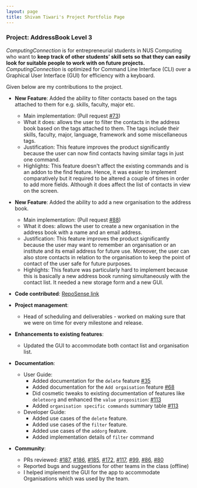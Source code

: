 ```yaml
---
layout: page
title: Shivam Tiwari's Project Portfolio Page
---
```


### Project: AddressBook Level 3

*ComputingConnection* is for entrepreneurial students in NUS Computing who want to **keep track of other students’ skill sets so that they can easily look for suitable people to work with on future projects.** *ComputingConnection* is optimized for Command Line Interface (CLI) over a Graphical User Interface (GUI) for efficiency with a keyboard.

Given below are my contributions to the project.

* **New Feature**: Added the ability to filter contacts based on the tags attached to them for e.g. skills, faculty, major etc.
    * Main implementation: (Pull request [\#73](https://github.com/AY2122S1-CS2103T-W10-3/tp/pull/73))
    * What it does: allows the user to filter the contacts in the address book based on the tags attached to them. The tags include their skills, faculty, major, language, framework and some miscellaneous tags. 
    * Justification: This feature improves the product significantly because the user can now find contacts having similar tags in just one command.
    * Highlights: This feature doesn't affect the existing commands and is an addon to the find feature. Hence, it was easier to implement comparatively but it required to be altered a couple of times in order to add more fields. Although it does affect the list of contacts in view on the screen.

* **New Feature**: Added the ability to add a new organisation to the address book.
    * Main implementation: (Pull request [\#88](https://github.com/AY2122S1-CS2103T-W10-3/tp/pull/88))
    * What it does: allows the user to create a new organisation in the address book with a name and an email address.
    * Justification: This feature improves the product significantly because the user may want to remember an organisation or an institute and its email address for future use. Moreover, the user can also store contacts in relation to the organisation to keep the point of contact of the user safe for future purposes.
    * Highlights: This feature was particularly hard to implement because this is basically a new address book running simultaneously with the contact list. It needed a new storage form and a new GUI.

* **Code contributed**: [RepoSense link](https://nus-cs2103-ay2122s1.github.io/tp-dashboard/?search=AY2122S1-CS2103T-W10-3&sort=groupTitle&sortWithin=title&timeframe=commit&mergegroup=&groupSelect=groupByRepos&breakdown=true&checkedFileTypes=docs~functional-code~test-code~other&since=2021-09-17&tabOpen=true&tabType=authorship&tabAuthor=Shivlock221b&tabRepo=AY2122S1-CS2103T-W10-3%2Ftp%5Bmaster%5D&authorshipIsMergeGroup=false&authorshipFileTypes=docs~functional-code~test-code&authorshipIsBinaryFileTypeChecked=false)

* **Project management**:
    * Head of scheduling and deliverables - worked on making sure that we were on time for every milestone and release.

* **Enhancements to existing features**:
    * Updated the GUI to accommodate both contact list and organisation list.

* **Documentation**:
    * User Guide:
        * Added documentation for the `delete` feature [\#35](https://github.com/AY2122S1-CS2103T-W10-3/tp/pull/35)
        * Added documentation for the `Add orgaisation` feature [\#68](https://github.com/AY2122S1-CS2103T-W10-3/tp/pull/68)
        * Did cosmetic tweaks to existing documentation of features like `deleteorg` and enhanced the `value proposition`: [\#113](https://github.com/AY2122S1-CS2103T-W10-3/tp/pull/113)
        * Added `organisation specific commands` summary table [\#113](https://github.com/AY2122S1-CS2103T-W10-3/tp/pull/113)
    * Developer Guide:
        * Added use cases of the `delete` feature.
        * Added use cases of the `filter` feature.
        * Added use cases of the `addorg` feature.
        * Added implementation details of `filter` command

* **Community**:
    * PRs reviewed: [\#187](https://github.com/AY2122S1-CS2103T-W10-3/tp/pull/187), [\#186](https://github.com/AY2122S1-CS2103T-W10-3/tp/pull/186), [\#185](https://github.com/AY2122S1-CS2103T-W10-3/tp/pull/185), [\#172](https://github.com/AY2122S1-CS2103T-W10-3/tp/pull/172), [\#117](https://github.com/AY2122S1-CS2103T-W10-3/tp/pull/117), [\#99](https://github.com/AY2122S1-CS2103T-W10-3/tp/pull/99), [\#86](https://github.com/AY2122S1-CS2103T-W10-3/tp/pull/86), [\#80](https://github.com/AY2122S1-CS2103T-W10-3/tp/pull/80)
    * Reported bugs and suggestions for other teams in the class (offline)
    * I helped implement the GUI for the app to accommodate Organisations which was used by the team.